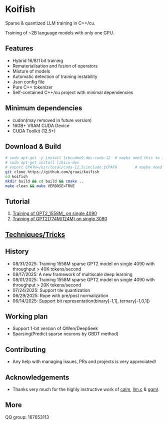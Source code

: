 # Koifish

Sparse & quantized LLM training in C++/cu.

Training of ~2B language models with only one GPU.

## Features
- Hybrid 16/8/1 bit training
- Rematerialisation and fusion of operators
- Mixture of models 
- Automatic detection of training instability
- Json config file
- Pure C++ tokenizer
- Self-contained C++/cu project with minimal dependencies

## Minimum dependencies
- cudnn(may removed in future version)
- 16GB+ VRAM CUDA Device
- CUDA Toolkit (12.5+)

## Download & Build

```bash
# sudo apt-get -y install libcudnn9-dev-cuda-12  # maybe need this to install CUDNN
# sudo apt-get install libicu-dev
# export CPATH=/usr/local/cuda-12.5/include:$CPATH        # maybe need this to export CPATH
git clone https://github.com/gruai/koifish
cd koifish
mkdir build && cd build && cmake ..
make clean && make VERBOSE=TRUE
```

## Tutorial

1.    [Training of GPT2_1558M_ on single 4090](cases/tutorial_gpt2_1558M.md)
1.    [Training of GPT2(774M/124M) on single 3090](cases/tutorial_gpt2.md)

## [Techniques/Tricks](cases/tricks/Tricks.md)

## History
* 08/31/2025: Training 1558M sparse GPT2 model on single 4090 with throughput > 40K tokens/second
* 08/17/2025: A new framework of multiscale deep learning
* 08/01/2025: Training 1558M sparse GPT2 model on single 4090 with throughput > 20K tokens/second
* 07/24/2025: Support tile quantization 
* 06/29/2025: Rope with pre/post normalization 
* 06/14/2025: Support bit representation(binary[-1,1], ternary[-1,0,1]) 

## Working plan
- Support 1-bit version of QWen/DeepSeek
- Sparsing(Predict sparse neurons by GBDT method)

## Contributing

- Any help with managing issues, PRs and projects is very appreciated!
  
## Acknowledgements

* Thanks very much for the highly instructive work of [calm](https://github.com/zeux/calm), [llm.c](https://github.com/karpathy/llm.c) & [ggml](https://github.com/ggerganov/ggml).

## More
QQ group: 167653113
